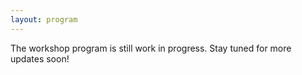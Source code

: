 ```yaml
---
layout: program
---
```


The workshop program is still work in progress. Stay tuned for more updates soon!
